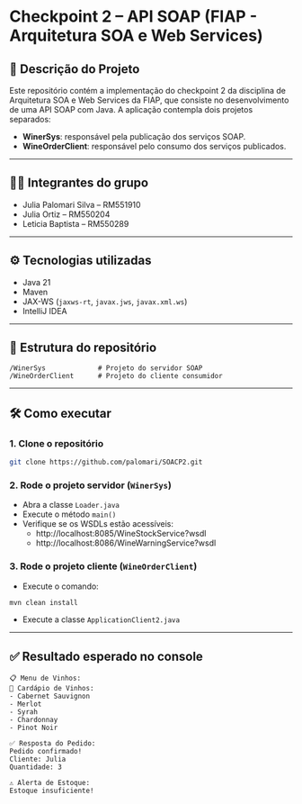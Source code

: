 # Checkpoint 2 – API SOAP (FIAP - Arquitetura SOA e Web Services)

## 🧩 Descrição do Projeto

Este repositório contém a implementação do checkpoint 2 da disciplina de Arquitetura SOA e Web Services da FIAP, que consiste no desenvolvimento de uma API SOAP com Java. A aplicação contempla dois projetos separados:

- **WinerSys**: responsável pela publicação dos serviços SOAP.
- **WineOrderClient**: responsável pelo consumo dos serviços publicados.

---

## 👩‍💻 Integrantes do grupo

- Julia Palomari Silva – RM551910  
- Julia Ortiz – RM550204  
- Leticia Baptista – RM550289  

---

## ⚙️ Tecnologias utilizadas

- Java 21  
- Maven  
- JAX-WS (`jaxws-rt`, `javax.jws`, `javax.xml.ws`)  
- IntelliJ IDEA  

---

## 📁 Estrutura do repositório

```
/WinerSys             # Projeto do servidor SOAP
/WineOrderClient      # Projeto do cliente consumidor
```

---

## 🛠 Como executar

### 1. Clone o repositório
```bash
git clone https://github.com/palomari/SOACP2.git
```

### 2. Rode o projeto servidor (`WinerSys`)

- Abra a classe `Loader.java`
- Execute o método `main()`
- Verifique se os WSDLs estão acessíveis:
  - http://localhost:8085/WineStockService?wsdl
  - http://localhost:8086/WineWarningService?wsdl

### 3. Rode o projeto cliente (`WineOrderClient`)

- Execute o comando:
```bash
mvn clean install
```
- Execute a classe `ApplicationClient2.java`

---

## ✅ Resultado esperado no console

```
📋 Menu de Vinhos:
🍷 Cardápio de Vinhos:
- Cabernet Sauvignon
- Merlot
- Syrah
- Chardonnay
- Pinot Noir

✅ Resposta do Pedido:
Pedido confirmado!
Cliente: Julia
Quantidade: 3

⚠️ Alerta de Estoque:
Estoque insuficiente!
